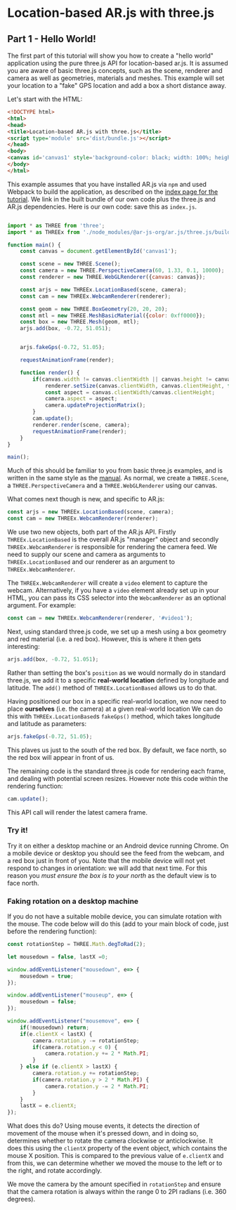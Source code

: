 # Location-based AR.js with three.js

## Part 1 - Hello World!


The first part of this tutorial will show you how to create a "hello world" application using the pure three.js API for location-based ar.js. It is assumed you are aware of basic three.js concepts, such as the scene, renderer and camera as well as geometries, materials and meshes. This example will set your location to a "fake" GPS location and add a box a short distance away.

Let's start with the HTML:

```html
<!DOCTYPE html>
<html>
<head>
<title>Location-based AR.js with three.js</title>
<script type='module' src='dist/bundle.js'></script>
</head>
<body>
<canvas id='canvas1' style='background-color: black; width: 100%; height: 100%'></canvas>
</body>
</html>
```

This example assumes that you have installed AR.js via `npm` and used Webpack to build the application, as described on the [index page for the tutorial](index.md). We link in the built bundle of our own code plus the three.js and AR.js dependencies. Here is our own code: save this as `index.js`.

```javascript

import * as THREE from 'three';
import * as THREEx from './node_modules/@ar-js-org/ar.js/three.js/build/ar-threex-location-only.js';

function main() {
    const canvas = document.getElementById('canvas1');

    const scene = new THREE.Scene();
    const camera = new THREE.PerspectiveCamera(60, 1.33, 0.1, 10000);
    const renderer = new THREE.WebGLRenderer({canvas: canvas});

    const arjs = new THREEx.LocationBased(scene, camera);
    const cam = new THREEx.WebcamRenderer(renderer);

    const geom = new THREE.BoxGeometry(20, 20, 20);
    const mtl = new THREE.MeshBasicMaterial({color: 0xff0000});
    const box = new THREE.Mesh(geom, mtl);
    arjs.add(box, -0.72, 51.051); 


    arjs.fakeGps(-0.72, 51.05);

    requestAnimationFrame(render);

    function render() {
        if(canvas.width != canvas.clientWidth || canvas.height != canvas.clientHeight) {
            renderer.setSize(canvas.clientWidth, canvas.clientHeight, false);
            const aspect = canvas.clientWidth/canvas.clientHeight;
            camera.aspect = aspect;
            camera.updateProjectionMatrix();
        }
        cam.update();
        renderer.render(scene, camera);
        requestAnimationFrame(render);
    }
}

main();
```

Much of this should be familiar to you from basic three.js examples, and is written in the same style as the [manual](https://threejs.org/manual). As normal, we create a `THREE.Scene`, a `THREE.PerspectiveCamera` and a `THREE.WebGLRenderer` using our canvas. 

What comes next though is new, and specific to AR.js:

```javascript
const arjs = new THREEx.LocationBased(scene, camera);
const cam = new THREEx.WebcamRenderer(renderer);
```

We use two new objects, both part of the AR.js API. Firstly `THREEx.LocationBased` is the overall AR.js "manager" object and secondly `THREEx.WebcamRenderer` is responsible for rendering the camera feed. We need to supply our scene and camera as arguments to `THREEx.LocationBased` and our renderer as an argument to `THREEx.WebcamRenderer`.

The `THREEx.WebcamRenderer` will create a `video` element to capture the webcam. Alternatively, if you have a `video` element already set up in your HTML, you can pass its CSS selector into the `WebcamRenderer` as an optional argument. For example:

```javascript
const cam = new THREEx.WebcamRenderer(renderer, '#video1');
```

Next, using standard three.js code, we set up a mesh using a box geometry and red material (i.e. a red box). However, this is where it then gets interesting:

```javascript
arjs.add(box, -0.72, 51.051); 
```

Rather than setting the box's `position` as we would normally do in standard three.js, we add it to a specific **real-world location** defined by longitude and latitude. The `add()` method of `THREEx.LocationBased` allows us to do that.

Having positioned our box in a specific real-world location, we now need to place **ourselves** (i.e. the camera) at a given real-world location We can do this with `THREEx.LocationBased`s `fakeGps()` method, which takes longitude and latitude as parameters:

```javascript
arjs.fakeGps(-0.72, 51.05);
```

This plaves us just to the south of the red box. By default, we face north, so the red box will appear in front of us.

The remaining code is the standard three.js code for rendering each frame, and dealing with potential screen resizes. However note this code within the rendering function:

```javascript
cam.update();
```

This API call will render the latest camera frame.

### Try it!

Try it on either a desktop machine or an Android device running Chrome. On a mobile device or desktop you should see the feed from the webcam, and a red box just in front of you. Note that the mobile device will not yet respond to changes in orientation: we will add that next time. For this reason you *must ensure the box is to your north* as the default view is to face north.

### Faking rotation on a desktop machine

If you do not have a suitable mobile device, you can simulate rotation with the mouse. The code below will do this (add to your main block of code, just before the rendering function):

```javascript
const rotationStep = THREE.Math.degToRad(2);

let mousedown = false, lastX =0;

window.addEventListener("mousedown", e=> {
    mousedown = true;
});

window.addEventListener("mouseup", e=> {
    mousedown = false;
});

window.addEventListener("mousemove", e=> {
    if(!mousedown) return;
    if(e.clientX < lastX) {
        camera.rotation.y -= rotationStep;
        if(camera.rotation.y < 0) {
            camera.rotation.y += 2 * Math.PI;
        }
    } else if (e.clientX > lastX) {
        camera.rotation.y += rotationStep;
        if(camera.rotation.y > 2 * Math.PI) {
            camera.rotation.y -= 2 * Math.PI;
        }
    }
    lastX = e.clientX;
});
```

What does this do? Using mouse events, it detects the direction of movement of the mouse when it's pressed down, and in doing so, determines whether to rotate the camera clockwise or anticlockwise. It does this using the `clientX` property of the event object, which contains the mouse X position. This is compared to the previous value of `e.clientX` and from this, we can determine whether we moved the mouse to the left or to the right, and rotate accordingly.

We move the camera by the amount specified in `rotationStep` and ensure that the camera rotation is always within the range 0 to 2PI radians (i.e. 360 degrees).


